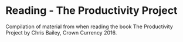 # Reading - The Productivity Project

Compilation of material from when reading the book The Productivity Project by Chris Bailey, Crown Currency 2016.
